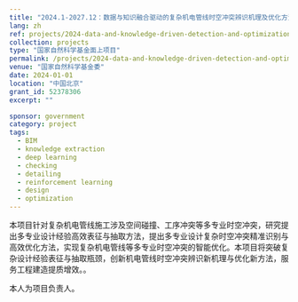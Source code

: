 ```yaml
---
title: "2024.1-2027.12：数据与知识融合驱动的复杂机电管线时空冲突辨识机理及优化方法"
lang: zh
ref: projects/2024-data-and-knowledge-driven-detection-and-optimization-of-temporal-spatial-conflicts-in-MEP-systems
collection: projects
type: "国家自然科学基金面上项目"
permalink: /projects/2024-data-and-knowledge-driven-detection-and-optimization-of-temporal-spatial-conflicts-in-MEP-systems
venue: "国家自然科学基金委"
date: 2024-01-01
location: "中国北京"
grant_id: 52378306
excerpt: ""

sponsor: government
category: project
tags: 
  - BIM
  - knowledge extraction
  - deep learning
  - checking
  - detailing
  - reinforcement learning
  - design
  - optimization
---
```


本项目针对复杂机电管线施工涉及空间碰撞、工序冲突等多专业时空冲突，研究提出多专业设计经验高效表征与抽取方法，提出多专业设计复杂时空冲突精准识别与高效优化方法，实现复杂机电管线等多专业时空冲突的智能优化。本项目将突破复杂设计经验表征与抽取瓶颈，创新机电管线时空冲突辨识新机理与优化新方法，服务工程建造提质增效。。

本人为项目负责人。